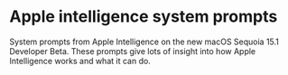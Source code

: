 # Apple intelligence system prompts

System prompts from Apple Intelligence on the new macOS Sequoia 15.1 Developer Beta. These prompts give lots of insight into how Apple Intelligence works and what it can do.
